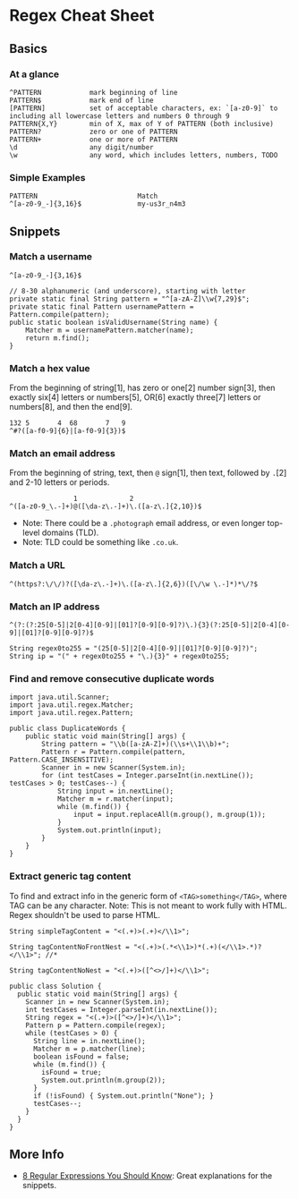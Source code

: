 # Regex Cheat Sheet #

## Basics ##

### At a glance ###

    ^PATTERN            mark beginning of line
    PATTERN$            mark end of line
    [PATTERN]           set of acceptable characters, ex: `[a-z0-9]` to including all lowercase letters and numbers 0 through 9
    PATTERN{X,Y}        min of X, max of Y of PATTERN (both inclusive)
    PATTERN?            zero or one of PATTERN
    PATTERN+            one or more of PATTERN
    \d                  any digit/number
    \w                  any word, which includes letters, numbers, TODO

### Simple Examples ###

    PATTERN                         Match
    ^[a-z0-9_-]{3,16}$              my-us3r_n4m3

## Snippets ##

### Match a username ###

    ^[a-z0-9_-]{3,16}$

    // 8-30 alphanumeric (and underscore), starting with letter
    private static final String pattern = "^[a-zA-Z]\\w{7,29}$";
    private static final Pattern usernamePattern = Pattern.compile(pattern);
    public static boolean isValidUsername(String name) {
        Matcher m = usernamePattern.matcher(name);
        return m.find();
    }

### Match a hex value ###
From the beginning of string[1], has zero or one[2] number sign[3], then exactly six[4] letters or numbers[5], OR[6] exactly three[7] letters or numbers[8], and then the end[9].

    132 5       4  68       7   9
    ^#?([a-f0-9]{6}|[a-f0-9]{3})$

### Match an email address ###
From the beginning of string, text, then `@` sign[1], then text, followed by `.`[2] and 2-10 letters or periods.

                    1             2
    ^([a-z0-9_\.-]+)@([\da-z\.-]+)\.([a-z\.]{2,10})$

- Note: There could be a `.photograph` email address, or even longer top-level domains (TLD).
- Note: TLD could be something like `.co.uk`.

### Match a URL ###

    ^(https?:\/\/)?([\da-z\.-]+)\.([a-z\.]{2,6})([\/\w \.-]*)*\/?$

### Match an IP address ###

    ^(?:(?:25[0-5]|2[0-4][0-9]|[01]?[0-9][0-9]?)\.){3}(?:25[0-5]|2[0-4][0-9]|[01]?[0-9][0-9]?)$

    String regex0to255 = "(25[0-5]|2[0-4][0-9]|[01]?[0-9][0-9]?)";
    String ip = "(" + regex0to255 + "\.){3}" + regex0to255;

### Find and remove consecutive duplicate words

    import java.util.Scanner;
    import java.util.regex.Matcher;
    import java.util.regex.Pattern;

    public class DuplicateWords {
        public static void main(String[] args) {
            String pattern = "\\b([a-zA-Z]+)(\\s+\\1\\b)+";
            Pattern r = Pattern.compile(pattern, Pattern.CASE_INSENSITIVE);
            Scanner in = new Scanner(System.in);
            for (int testCases = Integer.parseInt(in.nextLine()); testCases > 0; testCases--) {
                String input = in.nextLine();
                Matcher m = r.matcher(input);
                while (m.find()) {
                    input = input.replaceAll(m.group(), m.group(1));
                }
                System.out.println(input);
            }
        }
    }

### Extract generic tag content
To find and extract info in the generic form of `<TAG>something</TAG>`, where TAG can be any character. Note: This is not meant to work fully with HTML. Regex shouldn't be used to parse HTML.

    String simpleTagContent = "<(.+)>(.+)</\\1>";

    String tagContentNoFrontNest = "<(.+)>(.*<\\1>)*(.+)(</\\1>.*)?</\\1>"; //*

    String tagContentNoNest = "<(.+)>([^<>/]+)</\\1>";

    public class Solution {
      public static void main(String[] args) {
        Scanner in = new Scanner(System.in);
        int testCases = Integer.parseInt(in.nextLine());
        String regex = "<(.+)>([^<>/]+)</\\1>";
        Pattern p = Pattern.compile(regex);
        while (testCases > 0) {
          String line = in.nextLine();
          Matcher m = p.matcher(line);
          boolean isFound = false;
          while (m.find()) {
            isFound = true;
            System.out.println(m.group(2));
          }
          if (!isFound) { System.out.println("None"); }
          testCases--;
        }
      }
    }



## More Info
- [8 Regular Expressions You Should Know](http://code.tutsplus.com/tutorials/8-regular-expressions-you-should-know--net-6149): Great explanations for the snippets.

